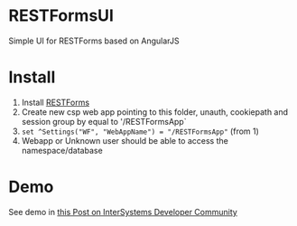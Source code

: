 # RESTFormsUI
Simple UI for RESTForms based on AngularJS

# Install

1. Install [RESTForms](https://github.com/intersystems-ru/RESTForms)
2. Create new csp web app pointing to this folder, unauth, cookiepath and session group by equal to '/RESTFormsApp`
3. `set ^Settings("WF", "WebAppName") = "/RESTFormsApp"` (from 1)
4. Webapp or Unknown user should be able to access the namespace/database

# Demo

See demo in [this Post on InterSystems Developer Community](https://community.intersystems.com/post/restforms-rest-api-your-classes)

